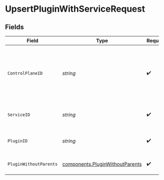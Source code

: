 # UpsertPluginWithServiceRequest


## Fields

| Field                                                                              | Type                                                                               | Required                                                                           | Description                                                                        | Example                                                                            |
| ---------------------------------------------------------------------------------- | ---------------------------------------------------------------------------------- | ---------------------------------------------------------------------------------- | ---------------------------------------------------------------------------------- | ---------------------------------------------------------------------------------- |
| `ControlPlaneID`                                                                   | *string*                                                                           | :heavy_check_mark:                                                                 | The UUID of your control plane. This variable is available in the Konnect manager  | 9524ec7d-36d9-465d-a8c5-83a3c9390458                                               |
| `ServiceID`                                                                        | *string*                                                                           | :heavy_check_mark:                                                                 | ID of the Service to lookup                                                        | 7fca84d6-7d37-4a74-a7b0-93e576089a41                                               |
| `PluginID`                                                                         | *string*                                                                           | :heavy_check_mark:                                                                 | ID of the Plugin to lookup                                                         | 3473c251-5b6c-4f45-b1ff-7ede735a366d                                               |
| `PluginWithoutParents`                                                             | [components.PluginWithoutParents](../../models/components/pluginwithoutparents.md) | :heavy_check_mark:                                                                 | Description of the Plugin                                                          |                                                                                    |